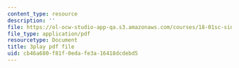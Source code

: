 ```yaml
---
content_type: resource
description: ''
file: https://ol-ocw-studio-app-qa.s3.amazonaws.com/courses/18-01sc-single-variable-calculus-fall-2010/cb46a680f81f0edafe3a16418dcdebd5_ycO0Vn_w9Q0.pdf
file_type: application/pdf
resourcetype: Document
title: 3play pdf file
uid: cb46a680-f81f-0eda-fe3a-16418dcdebd5
---
```

